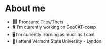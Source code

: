 # About me

- 🏳️‍🌈 Pronouns: They/Them
- 🐈 I’m currently working on GeoCAT-comp
- 🖥 I’m currently learning as much as I can!
- 🏫 I attend Vermont State University - Lyndon
